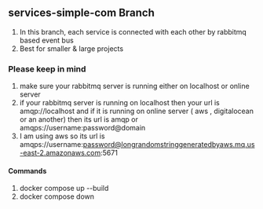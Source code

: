 ## services-simple-com Branch

1. In this branch, each service is connected with each other by rabbitmq based event bus
2. Best for smaller & large projects

### Please keep in mind

1. make sure your rabbitmq server is running either on localhost or online server
2. if your rabbitmq server is running on localhost then your url is amqp://localhost and if it is running on online server ( aws , digitalocean or an another) then its url is amqp or amqps://username:password@domain
3. I am using aws so its url is amqps://username:password@longrandomstringgeneratedbyaws.mq.us-east-2.amazonaws.com:5671 



#### Commands

1. docker compose up --build
2. docker compose down


